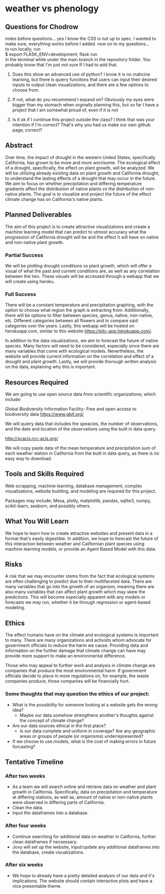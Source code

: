 # weather vs phenology

## Questions for Chodrow

notes before quesitons... yes I know the CSS is not up to spec. I wanted to make sure, everything works before I added. now on to my questions... <br>
to run locally,  run <br>
$ export FLASK_ENV=development; flask run
<br>
in the terminal while under the main branch in the repository folder. You probably know that I'm just not sure If I had to add that. 

1. Does this show an advanced use of python? I know it is no mahcine learning, but there is quiery funcitons that users can input their desired inputs to output clean visualizations, and there are a few optinos to choose from.

2. If not, what do you recommend I expand on? Obviously my eyes were bigger than my stomach when orginally planning this, but so far I have a project that I am somewhat proud of, even if it is not 

3. Is it ok if I continue this project outside the class? I think that was your intention if I'm correct? That's why you had us make our own github page, correct? 

## Abstract

Over time, the impact of drought in the western United States, specifically California, has grown to be more and more worrisome. The ecological effect of a drought, specifically, the effect on plant growth, will be analyzed. We will be utilizing already existing data on plant growth and California drought, to understand the lasting effects of a drought that may occur in the future. We aim to focus on whether precipitation and differing temperature gradients affect the distribution of native plants vs the distribution of non-native plants. The goal is to visualize and project the future of the effect climate change has on California's native plants.

## Planned Deliverables

The aim of this project is to create attractive visualizations and create a machine learning model that can predict to utmost accuracy what the progression of California drought will be and the effect it will have on native and non-native plant growth. 

### Partial Success

We will be plotting drought conditions vs plant growth, which will offer a visual of what the past and current conditions are, as well as any correlation between the two. These visuals will be accessed through a webapp that we will create using heroku.

### Full Success
There will be a constant temperature and precipitation graphing, with the option to choose what region the graph is extracting from. Additionally, there will be options to filter between species, genus, native, non-native, etc. Different categories between all flowers and to compare said categories over the years. Lastly, this webapp will be hosted on herokuapp.com, similar to this website https://eitc-app.herokuapp.com/. 

In addition to the data visualizations, we aim to forecast the future of native species. Many factors will need to be considered, especially since there are many variables that come with ecological models.  Nevertheless, the website will provide current information on the correlation and effect of a drought and plant growth. Lastly, we will provide thorough written analysis on the data, explaining why this is important.

## Resources Required

We am going to use open source data from scientific organizations; which include:

Global Biodiversity Information Facility-
Free and open access to biodiversity data
https://www.gbif.org/

We will quiery data that includes the speacies, the number of observations, and the date and location of the observations using the built in data query.

http://scacis.rcc-acis.org/

We will copy paste data of the mean temperature and precipitation sum of each weather station in California from the built in data query, as there is no easy way to download.

## Tools and Skills Required

Web scrapping, machine learning, database management, complex visualizations, website building, and modeling are required for this project. 

Packages may include; Mesa, plotly, matplotlib, pandas, sqlite3, numpy, scikit-learn, seaborn, and possibly others.

## What You Will Learn

We hope to learn how to create attractive websites and present data in a format that's easily digestible. In addition, we hope to forecast the future of this interaction between weather and Californian plant species using machine learning models, or provide an Agent Based Model with this data.


## Risks

A risk that we may encounter stems from the fact that ecological systems are often challenging to predict due to their multifaceted data. There are many variables that go into the growth of an organism, meaning there are also many variables that can affect plant growth which may skew the predictions. This will become especially apparent with any models or forecasts we may run, whether it be through regression or agent-based modeling.

## Ethics

The effect humans have on the climate and ecological systems is important to many. There are many organizations and activists whom advocate for government officials to reduce the harm we cause. Providing data and information on the further damage that climate change can have may provide more support to make an environmental difference. 

Those who may appeal to further work and analysis in climate change are companies that produce the most environmental harm. If government officials decide to place in more regulations on, for example, the waste companies produce, those companies will be financially hurt.

### Some thoughts that may question the ethics of our project:

- What is the possibility for someone looking at a website gets the wrong idea?
    - Maybe our data somehow strengthens another's thoughts against the concept of climate change? 
- Are our data sources ethical in the first place? 
    - Is our data complete and uniform in coverage? Are any geographic areas or groups of people (or organisms) underrepresented? 
- If we choose to use models, what is the cost of making errors in future forcasting?

## Tentative Timeline

### After two weeks
- As a team we will search online and retrieve data on weather and plant growth in California. Specifically, data on precipitation and temperature at differing stations, as well as, amount of native or non-native plants were observed in differing parts of California.
- Clean the data.
- Input the dataframes into a database.

### After four weeks
- Continue searching for additional data on weather in California, further clean dataframes if necsessary.
- Jovy will set up the website, input/update any additional dataframes into the database, create visualizations.


### After six weeks
- We hope to already have a pretty detailed analysis of our data and it's implications. The website should contain interactive plots and have a nice presentable theme.
